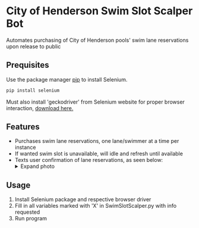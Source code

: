 # City of Henderson Swim Slot Scalper Bot

Automates purchasing of City of Henderson pools' swim lane reservations upon release to public

## Prequisites

Use the package manager [pip](https://pip.pypa.io/en/stable/) to install Selenium.

```bash
pip install selenium
```

Must also install 'geckodriver' from Selenium website for proper browser interaction, [download here.](https://selenium-python.readthedocs.io/installation.html)

## Features

* Purchases swim lane reservations, one lane/swimmer at a time per instance
* If wanted swim slot is unavailable, will idle and refresh until available
* Texts user confirmation of lane reservations, as seen below: <details> <summary>Expand photo</summary>
![automated like clockwork](https://i.imgur.com/IFd47qX.jpg)
</details>

## Usage

1. Install Selenium package and respective browser driver
2. Fill in all variables marked with 'X' in SwimSlotScalper.py with info requested
3. Run program

